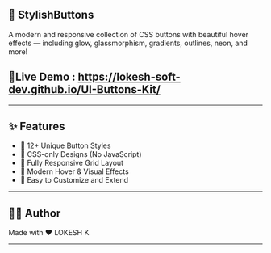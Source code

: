 ## 🔘 StylishButtons

A modern and responsive collection of CSS buttons with beautiful hover effects — including glow, glassmorphism, gradients, outlines, neon, and more!

## 🔗Live Demo : https://lokesh-soft-dev.github.io/UI-Buttons-Kit/
---

## ✨ Features

- 💎 12+ Unique Button Styles
- 🌈 CSS-only Designs (No JavaScript)
- 📱 Fully Responsive Grid Layout
- 🎨 Modern Hover & Visual Effects
- 🔄 Easy to Customize and Extend

---
## 🧑‍💻 Author

Made with ❤️ LOKESH K

---
